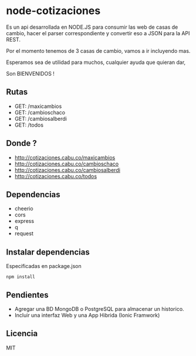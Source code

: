 # node-cotizaciones

Es un api desarrollada en NODE.JS para consumir las web de casas de cambio,
hacer el parser correspondiente y convertir eso a JSON para la API REST.

Por el momento tenemos de 3 casas de cambio, vamos a ir incluyendo mas.

Esperamos sea de utilidad para muchos, cualquier ayuda que quieran dar,

Son BIENVENIDOS !

## Rutas

- GET: /maxicambios
- GET: /cambioschaco
- GET: /cambiosalberdi
- GET: /todos

## Donde ?

- http://cotizaciones.cabu.co/maxicambios
- http://cotizaciones.cabu.co/cambioschaco
- http://cotizaciones.cabu.co/cambiosalberdi
- http://cotizaciones.cabu.co/todos

## Dependencias

- cheerio
- cors
- express
- q
- request

## Instalar dependencias

Especificadas en package.json

```console
npm install
```
## Pendientes

- Agregar una BD MongoDB o PostgreSQL para almacenar un historico.
- Incluir una interfaz Web y una App Hibrida (Ionic Framwork)

## Licencia

MIT
